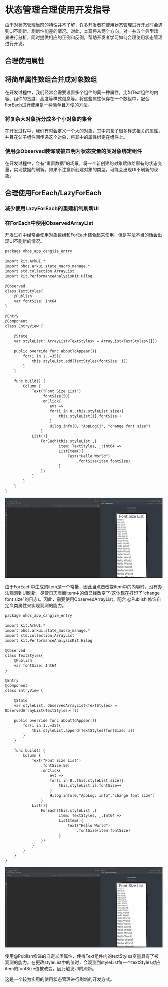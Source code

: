 # 状态管理合理使用开发指导

由于对状态管理当前的特性并不了解，许多开发者在使用状态管理进行开发时会遇到UI不刷新、刷新性能差的情况。对此，本篇将从两个方向，对一共五个典型场景进行分析，同时提供相应的正例和反例，帮助开发者学习如何合理使用状态管理进行开发。

## 合理使用属性

## 将简单属性数组合并成对象数组

在开发过程中，我们经常会需要设置多个组件的同一种属性，比如Text组件的内容、组件的宽度、高度等样式信息等。将这些属性保存在一个数组中，配合ForEach进行使用是一种简单且方便的方法。

### 将复杂大对象拆分成多个小对象的集合

在开发过程中，我们有时会定义一个大的对象，其中包含了很多样式相关的属性，并且在父子组件间传递这个对象，将其中的属性绑定在组件上。

### 使用@Observed装饰或被声明为状态变量的类对象绑定组件

在开发过程中，会有“重置数据”的场景，将一个新创建的对象赋值给原有的状态变量，实现数据的刷新。如果不注意新创建对象的类型，可能会出现UI不刷新的现象。

## 合理使用ForEach/LazyForEach

### 减少使用LazyForEach的重建机制刷新UI

### 在ForEach中使用ObservedArrayList

开发过程中经常会使用对象数组和ForEach结合起来使用，但是写法不当的话会出现UI不刷新的情况。

 <!-- run -->

```cangjie
package ohos_app_cangjie_entry

import kit.ArkUI.*
import ohos.arkui.state_macro_manage.*
import std.collection.ArrayList
import kit.PerformanceAnalysisKit.Hilog

@Observed
class TextStyles{
    @Publish
    var fontSize: Int64
}

@Entry
@Component
class EntryView {

    @State
    var styleList: ArrayList<TextStyles> = ArrayList<TextStyles>([])

    public override func aboutToAppear(){
        for(i in 1..=35){
            this.styleList.add(TextStyles(fontSize: i))
        }
    }

    func build() {
        Column {
            Text("Font Size List")
                .fontSize(50)
                .onClick{
                    evt =>
                    for(i in 0..this.styleList.size){
                        this.styleList[i].fontSize++
                    }
                    Hilog.info(0, "AppLogCj", "change font size")
                }
            List(){
                ForEach(this.styleList ,{
                        item: TextStyles, _:Int64 =>
                        ListItem(){
                            Text("Hello World")
                                .fontSize(item.fontSize)
                        }
                })
            }
        }
    }
}
```

![developguide51](./figures/developguide51.gif)

由于ForEach中生成的item是一个常量，因此当点击改变item中的内容时，没有办法观测到UI刷新，尽管日志表面item中的值已经改变了(这体现在打印了“change font size”的日志)。因此，需要使用ObservedArrayList，配合 \@Publish 修饰自定义类属性来实现观测的能力。

 <!-- run -->

```cangjie
package ohos_app_cangjie_entry

import kit.ArkUI.*
import ohos.arkui.state_macro_manage.*
import std.collection.ArrayList
import kit.PerformanceAnalysisKit.Hilog

@Observed
class TextStyles{
    @Publish
    var fontSize: Int64
}

@Entry
@Component
class EntryView {

    @State
    var styleList: ObservedArrayList<TextStyles> = ObservedArrayList<TextStyles>([])

    public override func aboutToAppear(){
        for(i in 1..=35){
            this.styleList.append(TextStyles(fontSize: i))
        }
    }

    func build() {
        Column {
            Text("Font Size List")
                .fontSize(50)
                .onClick{
                    evt =>
                    for(i in 0..this.styleList.size){
                        this.styleList[i].fontSize++
                    }
                    Hilog.info(0,"AppLog: info","change font size")
                }
            List(){
                ForEach(this.styleList ,{
                        item: TextStyles, _:Int64 =>
                        ListItem(){
                            Text("Hello World")
                                .fontSize(item.fontSize)
                        }
                })
            }
        }
    }
}
```

![developguide52](./figures/developguide52.gif)

使用\@Publish修饰的自定义类属性，使得Text组件内的textStyles变量具有了被观测的能力。在更改styleList中的值时，会观测到styleList每一个textStyles对应item的fontSize值被改变，因此触发UI的刷新。

这是一个较为实用的使用状态管理进行刷新的开发方式。
